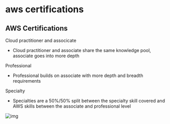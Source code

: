 # aws certifications

## AWS Certifications

Cloud practitioner and associcate

- Cloud practitioner and associate share the same knowledge pool, associate goes into more depth

Professional

- Professional builds on associate with more depth and breadth requirements

Specialty

- Specialties are a 50%/50% split between the specialty skill covered and AWS skills between the associate and professional level

![img](./img/1.png)
